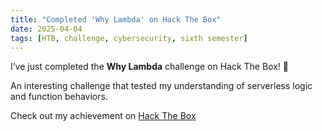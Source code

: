 ```yaml
---
title: "Completed 'Why Lambda' on Hack The Box"
date: 2025-04-04
tags: [HTB, challenge, cybersecurity, sixth semester]
---
```


I’ve just completed the **Why Lambda** challenge on Hack The Box! 🧠

An interesting challenge that tested my understanding of serverless logic and function behaviors.

Check out my achievement on [Hack The Box](https://www.hackthebox.com/achievement/challenge/1242702/547)
